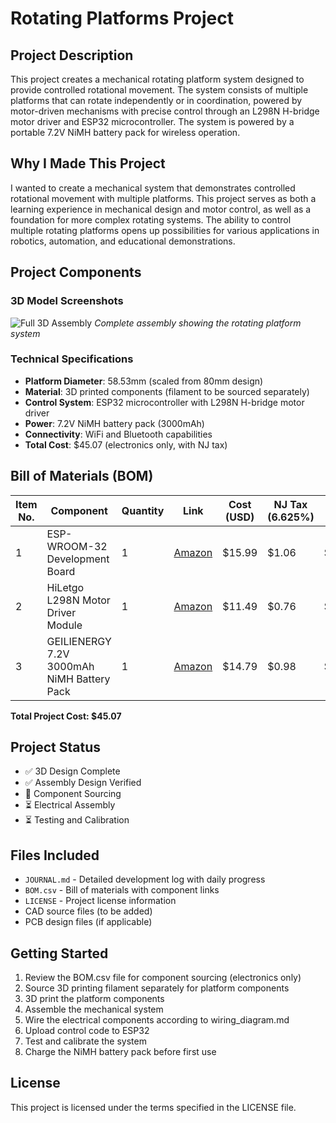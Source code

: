 # Rotating Platforms Project

## Project Description
This project creates a mechanical rotating platform system designed to provide controlled rotational movement. The system consists of multiple platforms that can rotate independently or in coordination, powered by motor-driven mechanisms with precise control through an L298N H-bridge motor driver and ESP32 microcontroller. The system is powered by a portable 7.2V NiMH battery pack for wireless operation.

## Why I Made This Project
I wanted to create a mechanical system that demonstrates controlled rotational movement with multiple platforms. This project serves as both a learning experience in mechanical design and motor control, as well as a foundation for more complex rotating systems. The ability to control multiple rotating platforms opens up possibilities for various applications in robotics, automation, and educational demonstrations. 
## Project Components

### 3D Model Screenshots
![Full 3D Assembly](https://github.com/user-attachments/assets/a1fb50f3-7028-4a45-bc44-f274d637174f)
*Complete assembly showing the rotating platform system*

### Technical Specifications

- **Platform Diameter**: 58.53mm (scaled from 80mm design)
- **Material**: 3D printed components (filament to be sourced separately)
- **Control System**: ESP32 microcontroller with L298N H-bridge motor driver
- **Power**: 7.2V NiMH battery pack (3000mAh)
- **Connectivity**: WiFi and Bluetooth capabilities
- **Total Cost**: $45.07 (electronics only, with NJ tax)

## Bill of Materials (BOM)

| Item No. | Component | Quantity | Link | Cost (USD) | NJ Tax (6.625%) | Total Cost | Running Total |
|----------|-----------|----------|------|------------|----------------|------------|---------------|
| 1 | ESP-WROOM-32 Development Board | 1 | [Amazon](https://www.amazon.com/gp/product/B08D5ZD528/?th=1) | $15.99 | $1.06 | $17.05 | $17.05 |
| 2 | HiLetgo L298N Motor Driver Module | 1 | [Amazon](https://www.amazon.com/gp/product/B07BK1QL5T/) | $11.49 | $0.76 | $12.25 | $29.30 |
| 3 | GEILIENERGY 7.2V 3000mAh NiMH Battery Pack | 1 | [Amazon](https://www.amazon.com/dp/B0C5WXWWH3/) | $14.79 | $0.98 | $15.77 | $45.07 |

**Total Project Cost: $45.07**

## Project Status
- ✅ 3D Design Complete
- ✅ Assembly Design Verified
- 🔄 Component Sourcing
- ⏳ Electrical Assembly
- ⏳ Testing and Calibration

## Files Included
- `JOURNAL.md` - Detailed development log with daily progress
- `BOM.csv` - Bill of materials with component links
- `LICENSE` - Project license information
- CAD source files (to be added)
- PCB design files (if applicable)

## Getting Started
1. Review the BOM.csv file for component sourcing (electronics only)
2. Source 3D printing filament separately for platform components
3. 3D print the platform components
4. Assemble the mechanical system
5. Wire the electrical components according to wiring_diagram.md
6. Upload control code to ESP32
7. Test and calibrate the system
8. Charge the NiMH battery pack before first use

## License
This project is licensed under the terms specified in the LICENSE file. 